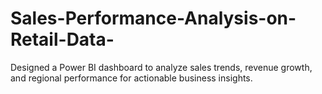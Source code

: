# Sales-Performance-Analysis-on-Retail-Data-
Designed a Power BI dashboard to analyze sales trends, revenue growth, and regional performance for actionable business insights.
